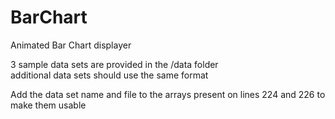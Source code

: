 # BarChart
Animated Bar Chart displayer

3 sample data sets are provided in the /data folder  
additional data sets should use the same format  

Add the data set name and file to the arrays present on lines 224 and 226 to make them usable
